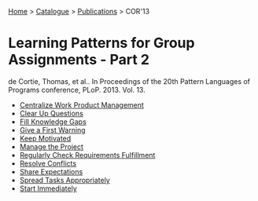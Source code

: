 [Home](../../../README.md) > [Catalogue](../../../Patterns_catalogue.md) > [Publications](../publications.md) > COR'13
# Learning Patterns for Group Assignments - Part 2

de Cortie, Thomas, et al.. In Proceedings of the 20th Pattern Languages of Programs conference, PLoP. 2013. Vol. 13.

- [Centralize Work Product Management](../../Centralize_Work_Product_Management.md)
- [Clear Up Questions](../../Clear_Up_Questions.md)
- [Fill Knowledge Gaps](../../Fill_Knowledge_Gaps.md)
- [Give a First Warning](../../Give_a_First_Warning.md)
- [Keep Motivated](../../Keep_Motivated.md)
- [Manage the Project](../../Manage_The_Project.md)
- [Regularly Check Requirements Fulfillment](../../Regularly_Check_Requirements_Fulfillment.md)
- [Resolve Conflicts](../../Resolve_Conflicts.md)
- [Share Expectations](../../Share_Expectations.md)
- [Spread Tasks Appropriately](../../Spread_Tasks_Appropriately.md)
- [Start Immediately](../../Start_Immediately.md)